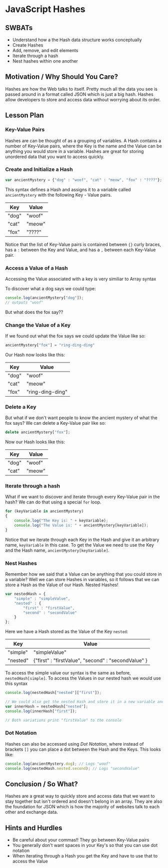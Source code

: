 # JavaScript Hashes

## SWBATs

+ Understand how a the Hash data structure works conceptually
+ Create Hashes
+ Add, remove, and edit elements
+ Iterate through a hash
+ Nest hashes within one another

## Motivation / Why Should You Care?

Hashes are how the Web talks to itself. Pretty much all the data you see is passed around in a format called JSON which is just a big hash. Hashes allow developers to store and access data without worrying about its order. 

## Lesson Plan

### Key-Value Pairs

Hashes are can be thought of as a grouping of variables. A Hash contains a number of Key-Value pairs, where the Key is the name and the Value can be anything you would store in a variable. Hashes are great for storing unordered data that you want to access quickly.

### Create and Initialize a Hash

```js
var ancientMystery = {"dog" : "woof", "cat" : "meow", "fox" : "????"};
```

This syntax defines a Hash and assigns it to a variable called `ancientMystery` with the following Key - Value pairs.

| Key   	| Value  	|
|-------	|--------	|
| "dog" 	| "woof" 	|
| "cat" 	| "meow" 	|
| "fox" 	| "????"  | 

Notice that the list of Key-Value pairs is contained between `{}` curly braces, has a `:` between the Key and Value, and has a `,` between each Key-Value pair.

### Access a Value of a Hash

Accessing the Value associated with a key is very similiar to Array syntax

To discover what a dog says we could type:

```js
console.log(ancientMystery["dog"]);
// outputs "woof"
```

But what does the fox say??

### Change the Value of a Key

If we found out what the fox says we could update the Value like so:

```js
ancientMystery["fox"] = "ring-ding-ding"
```

Our Hash now looks like this:

| Key   	| Value  	|
|-------	|--------	|
| "dog" 	| "woof" 	|
| "cat" 	| "meow" 	|
| "fox" 	| "ring-ding-ding"  	|

### Delete a Key

But what if we don't want people to know the ancient mystery of what the fox says? We can delete a Key-Value pair like so:

```js
delete ancientMystery["fox"];
```

Now our Hash looks like this: 

| Key   	| Value  	|
|-------	|--------	|
| "dog" 	| "woof" 	|
| "cat" 	| "meow" 	|

### Iterate through a hash

What if we want to discover and iterate through every Key-Value pair in the hash? We can do that using a special `for` loop.

```js
for (keyVariable in ancientMystery)
{
	console.log("The Key is: " + keyVariable);
	console.log("The Value is: " + ancientMystery[keyVariable]);
}
```

Notice that we iterate through each Key in the Hash and give it an arbitrary name, `keyVariable` in this case. To get the Value we need to use the Key and the Hash name, `ancientMystery[keyVariable]`. 

### Nest Hashes

Remember how we said that a Value can be anything that you could store in a variable? Well we can store Hashes in variables, so it follows that we can store a Hash as the Value of our Hash. Nested Hashes! 

```js
var nestedHash = {
	"simple" : "simpleValue", 
	"nested" : {
		"first" : "firstValue", 
		"second" : "secondValue"
	} 
};
```

Here we have a Hash stored as the Value of the Key `nested`:

| Key   	| Value  	|
|-------	|--------	|
| "simple" 	| "simpleValue" 	|
| "nested" 	| {"first" : "firstValue", "second" : "secondValue" } 	|

To access the simple value our syntax is the same as before, `nestedHash[simple]`. To access the Values in our nested hash we would use this syntax

```js
console.log(nestedHash["nested"]["first"]);

// We could also get the nested Hash and store it in a new variable and use that:
var innerHash = nestedHash["nested"];
console.log(innerHash["first"]);

// Both variations print "firstValue" to the console
```

### Dot Notation

Hashes can also be accessed using *Dot Notation*, where instead of brackets `[]` you can place a dot between the Hash and the Keys.  This looks like:

```js
console.log(ancientMystery.dog); // Logs "woof"
console.log(nestedHash.nested.second); // Logs "secondValue"
```

## Conclusion / So What?

Hashes are a great way to quickly store and access data that we want to stay together but isn't ordered and doesn't belong in an array. They are also the foundation for JSON which is how the majority of websites talk to each other and exchange data.

## Hints and Hurdles

+ Be careful about your commas!! They go between Key-Value pairs
+ You generally don't want spaces in your Key's so that you can use dot notation
+ When iterating through a Hash you get the Key and have to use that to access the Value